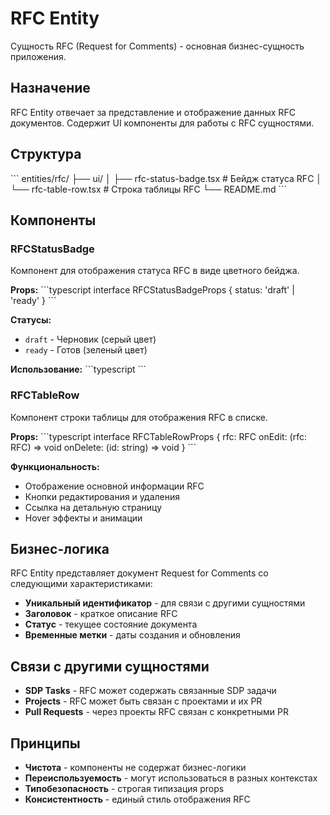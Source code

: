 # RFC Entity

Сущность RFC (Request for Comments) - основная бизнес-сущность приложения.

## Назначение

RFC Entity отвечает за представление и отображение данных RFC документов. Содержит UI компоненты для работы с RFC сущностями.

## Структура

\`\`\`
entities/rfc/
├── ui/
│   ├── rfc-status-badge.tsx    # Бейдж статуса RFC
│   └── rfc-table-row.tsx       # Строка таблицы RFC
└── README.md
\`\`\`

## Компоненты

### RFCStatusBadge

Компонент для отображения статуса RFC в виде цветного бейджа.

**Props:**
\`\`\`typescript
interface RFCStatusBadgeProps {
  status: 'draft' | 'ready'
}
\`\`\`

**Статусы:**
- `draft` - Черновик (серый цвет)
- `ready` - Готов (зеленый цвет)

**Использование:**
\`\`\`typescript
<RFCStatusBadge status={rfc.status} />
\`\`\`

### RFCTableRow

Компонент строки таблицы для отображения RFC в списке.

**Props:**
\`\`\`typescript
interface RFCTableRowProps {
  rfc: RFC
  onEdit: (rfc: RFC) => void
  onDelete: (id: string) => void
}
\`\`\`

**Функциональность:**
- Отображение основной информации RFC
- Кнопки редактирования и удаления
- Ссылка на детальную страницу
- Hover эффекты и анимации

## Бизнес-логика

RFC Entity представляет документ Request for Comments со следующими характеристиками:

- **Уникальный идентификатор** - для связи с другими сущностями
- **Заголовок** - краткое описание RFC
- **Статус** - текущее состояние документа
- **Временные метки** - даты создания и обновления

## Связи с другими сущностями

- **SDP Tasks** - RFC может содержать связанные SDP задачи
- **Projects** - RFC может быть связан с проектами и их PR
- **Pull Requests** - через проекты RFC связан с конкретными PR

## Принципы

- **Чистота** - компоненты не содержат бизнес-логики
- **Переиспользуемость** - могут использоваться в разных контекстах
- **Типобезопасность** - строгая типизация props
- **Консистентность** - единый стиль отображения RFC
